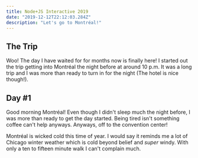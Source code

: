 ```yaml
---
title: Node+JS Interactive 2019
date: "2019-12-12T22:12:03.284Z"
description: "Let's go to Montréal!"
---
```


## The Trip

Woo! The day I have waited for for months now is finally here! I started out the trip getting into Montréal the night before at around 10 p.m. It was a long trip and I was more than ready to turn in for the night (The hotel is nice though!). 

## Day #1

Good morning Montréal! Even though I didn't sleep much the night before, I was more than ready to get the day started. Being tired isn't something coffee can't help anyways. Anyways, off to the convention center! 

Montréal is wicked cold this time of year. I would say it reminds me a lot of Chicago winter weather which is cold beyond belief and _super_ windy. With only a ten to fifteen minute walk I can't complain much.



